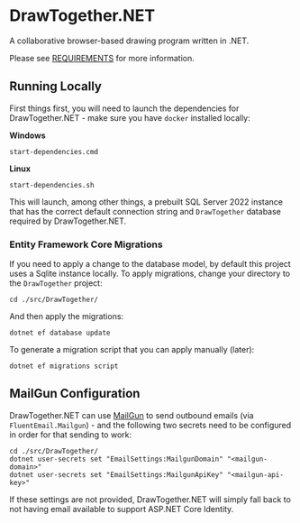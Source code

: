 # DrawTogether.NET

A collaborative browser-based drawing program written in .NET.

Please see [REQUIREMENTS](docs/requirements.md) for more information.

## Running Locally

First things first, you will need to launch the dependencies for DrawTogether.NET - make sure you have `docker` installed locally:

**Windows**

```shell
start-dependencies.cmd
```

**Linux**

```shell
start-dependencies.sh
```

This will launch, among other things, a prebuilt SQL Server 2022 instance that has the correct default connection string and `DrawTogether` database required by DrawTogether.NET.

### Entity Framework Core Migrations

If you need to apply a change to the database model, by default this project uses a Sqlite instance locally. To apply migrations, change your directory to the `DrawTogether` project:

```shell
cd ./src/DrawTogether/
```

And then apply the migrations:

```shell
dotnet ef database update
```

To generate a migration script that you can apply manually (later):

```shell
dotnet ef migrations script
```

## MailGun Configuration

DrawTogether.NET can use [MailGun](https://mailgun.com/) to send outbound emails (via `FluentEmail.Mailgun`) - and the following two secrets need to be configured in order for that sending to work:

```shell
cd ./src/DrawTogether/
dotnet user-secrets set "EmailSettings:MailgunDomain" "<mailgun-domain>"
dotnet user-secrets set "EmailSettings:MailgunApiKey" "<mailgun-api-key>"
```

If these settings are not provided, DrawTogether.NET will simply fall back to not having email available to support ASP.NET Core Identity.